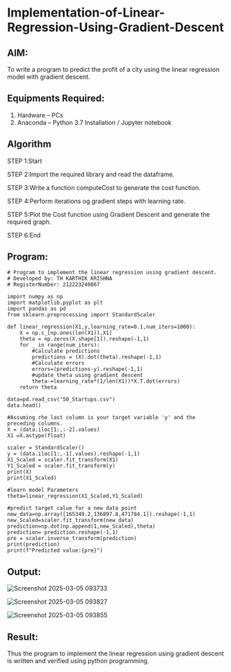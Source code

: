 # Implementation-of-Linear-Regression-Using-Gradient-Descent

## AIM:
To write a program to predict the profit of a city using the linear regression model with gradient descent.

## Equipments Required:
1. Hardware – PCs
2. Anaconda – Python 3.7 Installation / Jupyter notebook

## Algorithm
STEP 1:Start


STEP 2:Import the required library and read the dataframe.


STEP 3:Write a function computeCost to generate the cost function.


STEP 4:Perform iterations og gradient steps with learning rate.


STEP 5:Plot the Cost function using Gradient Descent and generate the required graph.


STEP 6:End
## Program:
```
# Program to implement the linear regression using gradient descent.
# Developed by: TH KARTHIK KRISHNA
# RegisterNumber: 212223240067

import numpy as np
import matplotlib.pyplot as plt
import pandas as pd
from sklearn.preprocessing import StandardScaler

def linear_regression(X1,y,learning_rate=0.1,num_iters=1000):
    X = np.c_[np.ones(len(X1)),X1]
    theta = np.zeros(X.shape[1]).reshape(-1,1)
    for _ in range(num_iters):
        #Calculate predictions
        predictions = (X).dot(theta).reshape(-1,1)
        #Calculate errors
        errors=(predictions-y).reshape(-1,1)
        #update theta using gradient descent
        theta-=learning_rate*(1/len(X1))*X.T.dot(errors)
    return theta

data=pd.read_csv("50_Startups.csv")
data.head()

#Assuming rhe last column is your target variable 'y' and the preceding columns.
X = (data.iloc[1:,:-2].values)
X1 =X.astype(float)

scaler = StandardScaler()
y = (data.iloc[1:,-1].values).reshape(-1,1)
X1_Scaled = scaler.fit_transform(X1)
Y1_Scaled = scaler.fit_transform(y)
print(X)
print(X1_Scaled)

#learn model Parameters
theta=linear_regression(X1_Scaled,Y1_Scaled)

#predict target calue for a new data point
new_data=np.array([165349.2,136897.8,471784.1]).reshape(-1,1)
new_Scaled=scaler.fit_transform(new_data)
prediction=np.dot(np.append(1,new_Scaled),theta)
prediction= prediction.reshape(-1,1)
pre = scaler.inverse_transform(prediction)
print(prediction)
print(f"Predicted value:{pre}")
```

## Output:
![Screenshot 2025-03-05 093733](https://github.com/user-attachments/assets/f465847e-c25a-47ec-9def-dc7615a672eb)


![Screenshot 2025-03-05 093827](https://github.com/user-attachments/assets/31f08e7c-b249-4a1e-a51d-b517f11227b7)


![Screenshot 2025-03-05 093855](https://github.com/user-attachments/assets/e09e3fd9-c29b-4d63-83cb-2a77c68009c5)


## Result:
Thus the program to implement the linear regression using gradient descent is written and verified using python programming.
